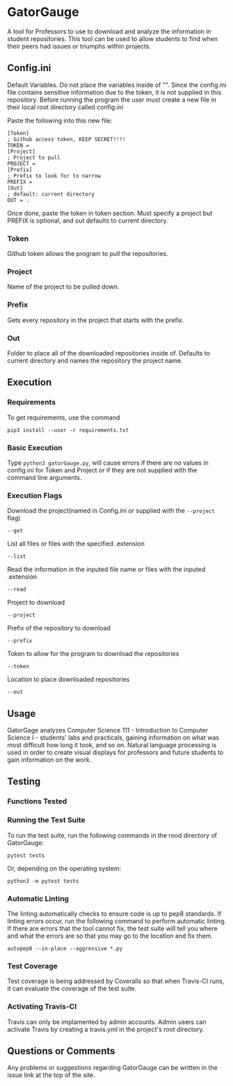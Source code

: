 # GatorGauge

A tool for Professors to use to download and analyze the information in student
repositories. This tool can be used to allow students to find when their peers
had issues or triumphs within projects.

## Config.ini

Default Variables. Do not place the variables inside of "".
Since the config.ini file contains sensitive information due to the token,
it is not supplied in this repository. Before running the program the user must
create a new file in their local root directory called config.ini

Paste the following into this new file:

```
[Token]
; Github access token, KEEP SECRET!!!!
TOKEN =
[Project]
; Project to pull
PROJECT =
[Prefix]
; Prefix to look for to narrow
PREFIX =
[Out]
; default: current directory
OUT = .
```

Once done, paste the token in token section. Must specify a project but PREFIX
is optional, and out defaults to current directory.

### Token

Github token allows the program to pull the repositories.

### Project

Name of the project to be pulled down.

### Prefix

Gets every repository in the project that starts with the prefix.

### Out

Folder to place all of the downloaded repositories inside of. Defaults to
current directory and names the repository the project name.

## Execution

### Requirements

To get requirements, use the command

```
pip3 install --user -r requirements.txt
```

### Basic Execution

Type ```python3 gatorGauge.py```, will cause errors if there are no values in
config.ini for Token and Project or if they are not supplied with the command
line arguments.

### Execution Flags

Download the project(named in Config.ini or supplied with the ```--project``` flag)

```
--get
```

List all files or files with the specified .extension

```
--list
```

Read the information in the inputed file name or files with the inputed .extension

```
--read
```

Project to download

```
--project
```

Prefix of the repository to download

```
--prefix
```

Token to allow for the program to download the repositories

```
--token
```

Location to place downloaded repositories

```
--out
```

## Usage

GatorGage analyzes Computer Science 111 - Introduction to Computer Science I -
students' labs and practicals, gaining information on what was most difficult
how long it took, and so on. Natural language processing is used in order to
create visual displays for professors and future students to gain information
on the work.

## Testing

### Functions Tested

### Running the Test Suite

To run the test suite, run the following commands in the rood directory of GatorGauge:

```
pytest tests
```

Or, depending on the operating system:

```
python3 -m pytest tests
```

### Automatic Linting

The linting automatically checks to ensure code is up to pep8 standards. If
linting errors occur, run the following command to perform automatic linting. If
there are errors that the tool cannot fix, the test suite will tell you where
and what the errors are so that you may go to the location and fix them.

```
autopep8 --in-place --aggressive *.py
```

### Test Coverage

Test coverage is being addressed by Coveralls so that when Travis-CI runs, it can
evaluate the coverage of the test suite.

### Activating Travis-CI

Travis can only be implamented by admin accounts. Admin users can activate Travis
by creating a travis.yml in the project's root
directory.

## Questions or Comments

Any problems or suggestions regarding GatorGauge can be written in the issue
link at the top of the site.

